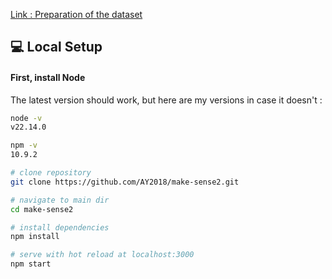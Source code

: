 [Link : Preparation of the dataset](https://youtu.be/Q0_71RbMWao)




## 💻 Local Setup

#### First, install Node

The latest version should work, but here are my versions in case it doesn't : 
```bash
node -v
v22.14.0

npm -v
10.9.2
```

```bash
# clone repository
git clone https://github.com/AY2018/make-sense2.git

# navigate to main dir
cd make-sense2

# install dependencies
npm install

# serve with hot reload at localhost:3000
npm start
```